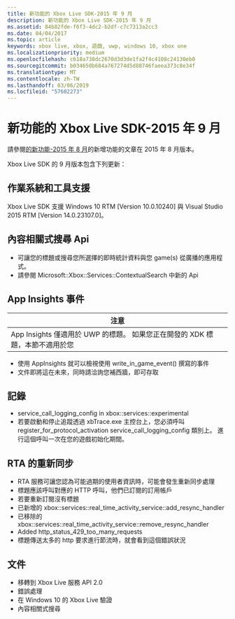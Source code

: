 ```yaml
---
title: 新功能的 Xbox Live SDK-2015 年 9 月
description: 新功能的 Xbox Live SDK-2015 年 9 月
ms.assetid: 84b82fde-f6f3-4dc2-b2df-c7c7313a2cc3
ms.date: 04/04/2017
ms.topic: article
keywords: xbox live, xbox, 遊戲, uwp, windows 10, xbox one
ms.localizationpriority: medium
ms.openlocfilehash: c618a738dc2670d3d3de1fa2f4c4108c24130eb0
ms.sourcegitcommit: b034650b684a767274d5d88746faeea373c8e34f
ms.translationtype: MT
ms.contentlocale: zh-TW
ms.lasthandoff: 03/06/2019
ms.locfileid: "57602273"
---
```

# <a name="whats-new-for-the-xbox-live-sdk---september-2015"></a>新功能的 Xbox Live SDK-2015 年 9 月

請參閱[的新功能-2015 年 8 月](1508-whats-new.md)的新增功能的文章在 2015 年 8 月版本。

Xbox Live SDK 的 9 月版本包含下列更新：

## <a name="os-and-tool-support"></a>作業系統和工具支援 ##
Xbox Live SDK 支援 Windows 10 RTM [Version 10.0.10240] 與 Visual Studio 2015 RTM [Version 14.0.23107.0]。

## <a name="contextual-search-apis"></a>內容相關式搜尋 Api
* 可讓您的標題或搜尋您所選擇的即時統計資料與您 game(s) 從廣播的應用程式。
* 請參閱 Microsoft::Xbox::Services::ContextualSearch 中新的 Api

## <a name="app-insights-for-events"></a>App Insights 事件

| 注意 |
|------|
| App Insights 僅適用於 UWP 的標題。  如果您正在開發的 XDK 標題，本節不適用於您 |

<p/>

* 使用 AppInsights 就可以檢視使用 write_in_game_event() 撰寫的事件
* 文件即將這在未來，同時請洽詢您補西牆，即可存取

## <a name="logging"></a>記錄
* service_call_logging_config in xbox::services::experimental
* 若要啟動和停止追蹤透過 xbTrace.exe 主控台上，您必須呼叫 register_for_protocol_activation service_call_logging_config 類別上。  進行這個呼叫一次在您的遊戲初始化期間。

## <a name="resync-for-rta"></a>RTA 的重新同步
* RTA 服務可讓您認為可能過期的使用者資訊時，可能會發生重新同步處理
* 標題應該呼叫對應的 HTTP 呼叫，他們已訂閱的訂用帳戶
* 若要重新訂閱沒有標題
* 已新增的 xbox::services::real_time_activity_service::add_resync_handler
* 已移除的 xbox::services::real_time_activity_service::remove_resync_handler
* Added http_status_429_too_many_requests
* 標題傳送太多的 http 要求進行節流時，就會看到這個錯誤狀況

## <a name="documentation"></a>文件
* 移轉到 Xbox Live 服務 API 2.0
* 錯誤處理
* 在 Windows 10 的 Xbox Live 驗證
* 內容相關式搜尋
